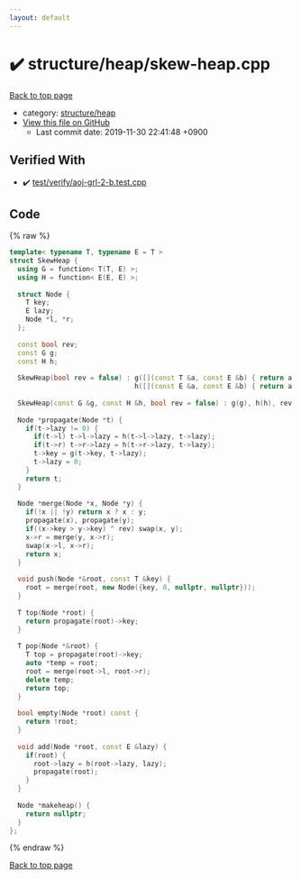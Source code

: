 ```yaml
---
layout: default
---
```


<!-- mathjax config similar to math.stackexchange -->
<script type="text/javascript" async
  src="https://cdnjs.cloudflare.com/ajax/libs/mathjax/2.7.5/MathJax.js?config=TeX-MML-AM_CHTML">
</script>
<script type="text/x-mathjax-config">
  MathJax.Hub.Config({
    TeX: { equationNumbers: { autoNumber: "AMS" }},
    tex2jax: {
      inlineMath: [ ['$','$'] ],
      processEscapes: true
    },
    "HTML-CSS": { matchFontHeight: false },
    displayAlign: "left",
    displayIndent: "2em"
  });
</script>

<script type="text/javascript" src="https://cdnjs.cloudflare.com/ajax/libs/jquery/3.4.1/jquery.min.js"></script>
<script src="https://cdn.jsdelivr.net/npm/jquery-balloon-js@1.1.2/jquery.balloon.min.js" integrity="sha256-ZEYs9VrgAeNuPvs15E39OsyOJaIkXEEt10fzxJ20+2I=" crossorigin="anonymous"></script>
<script type="text/javascript" src="../../../assets/js/copy-button.js"></script>
<link rel="stylesheet" href="../../../assets/css/copy-button.css" />


# :heavy_check_mark: structure/heap/skew-heap.cpp
<a href="../../../index.html">Back to top page</a>

* category: <a href="../../../index.html#36999f024b84f3ad86db908172fedb57">structure/heap</a>
* <a href="{{ site.github.repository_url }}/blob/master/structure/heap/skew-heap.cpp">View this file on GitHub</a>
    - Last commit date: 2019-11-30 22:41:48 +0900




## Verified With
* :heavy_check_mark: <a href="../../../verify/test/verify/aoj-grl-2-b.test.cpp.html">test/verify/aoj-grl-2-b.test.cpp</a>


## Code
{% raw %}
```cpp
template< typename T, typename E = T >
struct SkewHeap {
  using G = function< T(T, E) >;
  using H = function< E(E, E) >;
 
  struct Node {
    T key;
    E lazy;
    Node *l, *r;
  };
 
  const bool rev;
  const G g;
  const H h;
 
  SkewHeap(bool rev = false) : g([](const T &a, const E &b) { return a + b; }),
                               h([](const E &a, const E &b) { return a + b; }), rev(rev) {}
 
  SkewHeap(const G &g, const H &h, bool rev = false) : g(g), h(h), rev(rev) {}
 
  Node *propagate(Node *t) {
    if(t->lazy != 0) {
      if(t->l) t->l->lazy = h(t->l->lazy, t->lazy);
      if(t->r) t->r->lazy = h(t->r->lazy, t->lazy);
      t->key = g(t->key, t->lazy);
      t->lazy = 0;
    }
    return t;
  }
 
  Node *merge(Node *x, Node *y) {
    if(!x || !y) return x ? x : y;
    propagate(x), propagate(y);
    if((x->key > y->key) ^ rev) swap(x, y);
    x->r = merge(y, x->r);
    swap(x->l, x->r);
    return x;
  }
 
  void push(Node *&root, const T &key) {
    root = merge(root, new Node({key, 0, nullptr, nullptr}));
  }
 
  T top(Node *root) {
    return propagate(root)->key;
  }
 
  T pop(Node *&root) {
    T top = propagate(root)->key;
    auto *temp = root;
    root = merge(root->l, root->r);
    delete temp;
    return top;
  }
 
  bool empty(Node *root) const {
    return !root;
  }
 
  void add(Node *root, const E &lazy) {
    if(root) {
      root->lazy = h(root->lazy, lazy);
      propagate(root);
    }
  }
 
  Node *makeheap() {
    return nullptr;
  }
};

```
{% endraw %}

<a href="../../../index.html">Back to top page</a>

